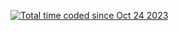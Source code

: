 <a href="https://wakatime.com/@018b63aa-3f70-4175-ad13-057832bb24ca"><img src="https://wakatime.com/badge/user/018b63aa-3f70-4175-ad13-057832bb24ca.svg" alt="Total time coded since Oct 24 2023" /></a>

